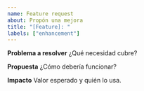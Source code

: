 ```yaml
---
name: Feature request
about: Propón una mejora
title: "[Feature]: "
labels: ["enhancement"]
---
```


**Problema a resolver**
¿Qué necesidad cubre?

**Propuesta**
¿Cómo debería funcionar?

**Impacto**
Valor esperado y quién lo usa.
